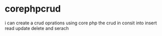 # corephpcrud
i can create a crud oprations using core php the crud in consit into insert read update delete and serach
